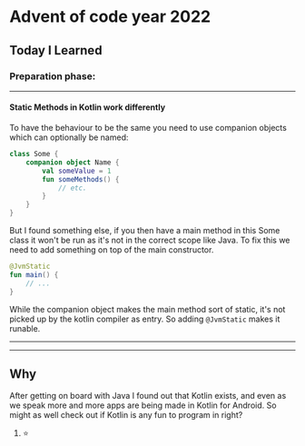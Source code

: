 # Advent of code year 2022

## Today I Learned

### Preparation phase:

---

#### Static Methods in Kotlin work differently
To have the behaviour to be the same you need to use companion objects which can optionally be named:

```kotlin
class Some {
    companion object Name {
        val someValue = 1
        fun someMethods() {
            // etc.
        }
    }
}
```

But I found something else, if you then have a main method in this Some class it won't be run as it's not in the correct scope like Java.
To fix this we need to add something on top of the main constructor.

```kotlin
@JvmStatic
fun main() {
    // ...
}
```

While the companion object makes the main method sort of static, it's not picked up by the kotlin compiler as entry. So adding `@JvmStatic` makes it runable.

---


---

## Why

After getting on board with Java I found out that Kotlin exists, and even as we speak more and more apps are being made in Kotlin for Android. So might as well check out if Kotlin is any fun to program in right?

1. ⭐
